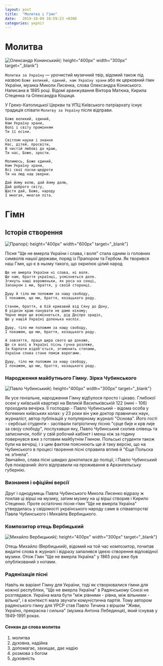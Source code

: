 ```yaml
---
layout: post
title:  "Молитва і Гімн"
date:   2019-10-09 18:59:23 +0300
categories: укрліт
---
```


# Молитва

![Олександр Конинський](/images/oleksandrKoninskiy.jpg){: height="400px" width="300px" target="_blank"}

`Молитва за Україну` — урочистий музичний твір, відомий також під назвою `Боже великий, єдиний, нам Україну храни` або як церковний гімн України, музика Миколи Лисенка, слова Олександра Кониського. Написана в 1885 році. Відомі аранжування Віктора Матюка, Кирила Стеценка та Олександра Кошиця.

У Греко-Католицької Церкви та УПЦ Київського патріархату існує традиція співати `Молитву за Україну` після відправи.

```
Боже великий, єдиний,
Нам Україну храни,
Волі і світу промінням
Ти її осіни.

Світлом науки і знання
Нас, дітей, просвіти,
В чистій любові до краю,
Ти нас, Боже, зрости.

Молимось, Боже єдиний,
Нам Україну храни,
Всі свої ласки-щедроти
Ти на люд наш зверни.

Дай йому волю, дай йому долю,
Дай доброго світу,
Щастя дай, Боже, народу
І многая, многая літа.
```

# Гімн

## Історія створення

![Прапор](/images/flag.jpg){: height="400px" width="600px" target="_blank"}

Пісня "Ще не вмерла України і слава, і воля" стала одним із головних символів нашої держави, поряд із Прапором та Гербом. Як творився наш Гімн, що є в ньому такого, що окрилює цілий народ

```
Ще не вмерла України ні слава, ні воля.
Ще нам, браття українці, усміхнеться доля.
Згинуть наші вороженьки, як роса на сонці,
Запануєм і ми, браття, у своїй сторонці.

Душу й тіло ми положим за нашу свободу,
І покажем, що ми, браття, козацького роду.

Станем, браття, в бій кривавий від Сяну до Дону,
В ріднім краю панувати не дамо нікому;
Чорне море ще всміхнеться, дід Дніпро зрадіє,
Ще у нашій Україні доленька наспіє.

Душу, тіло ми положим за нашу свободу,
І покажем, що ми, браття, козацького роду.

А завзяття, праця щира свого ще докаже,
Ще ся волі в Україні піснь гучна розляже,
За Карпати відоб'ється, згомонить степами,
України слава стане поміж ворогами.

Душу, тіло ми положим за нашу свободу,
І покажем, що ми, браття, козацького роду.
```

### Народження майбутнього Гімну. Зірка Чубинського

![Павло Чубинський](/images/Pavlo_Chybynskyi.jpg){: height="400px" width="300px" target="_blank"}

Як усе геніальне, народження Гімну відбулося просто і цікаво. Глибокої осені у київській квартирі на Великій Васильківській 122 (нині - 106) проходила вечірка. Її господар - Павло Чубинський - відома особа у богемних київських колах: у 23 роки  він уже доктор правничих наук, журналіст, автор публікацій у популярному журналі  "Основа".  Його гості - сербські студенти - заспівали патріотичну пісню "срце бије и крв лије за своју слободу", послухавши яку, Павло Чубинський схопив олівець та записничок, побіг у свій робочий кабінет і менш ніж  за годину повернувся вже з готовим майбутнім Гімном.
Польські студенти також були на вечірці,  і з цим фактом пояснюють ще й таку версію, що на Чубинського в процесі творення пісні справила вплив й "Єще Польска нє зґінела".  
Звичайно, слава пісні швидко докотилася до поліції, і Павло Чубинський був покараний: його відправили на проживання в Архангельську губернію.

### Визнання і офіційні версії

Друг і однодумець Павла Чубинського Микола Лисенко відразу ж поклав ці вірші на музику, затим музику на ці вірші створив і Кирило Стеценко. Проте остаточно пісня-гімн "Ще не вмерла Україна" утвердилась у свідомості українського народу саме в співавторстві Павла Чубинського і Михайла Вербицького.


### Композитор отець Вербицький

![Михайло Вербицький](/images/Mykhaylo_Verbytsky.jpg){: height="400px" width="300px" target="_blank"}

Отець Михайло (Вербицький), відомий на той час композитор, почитав видатні слова в журналі і відразу запалився ідеєю створення відповідної музики. 
Отож Гімн "Ще не вмерла Україна" у 1865 році вже був опублікований з нотами.

### Радянізація пісні

Навіть як варіант Гімну для України, тоді як створювалися гімни для кожної республіки, "Ще не вмерла Україна" в Радянському Союзі не розглядався. Україна мала бути "між рівними - рівна, між вільними - вільна", і в контексті мала звучати комуністична партія. 
Тому автором радянського гімну для УРСР став Павло Тичина з віршом "Живи, Україно, прекрасна і сильна" (музика Антона Лебединця), який існував у 1949-1991 роках.


#### Сенкан до слова молитва
1. молитва
2. духовна, надійна
3. допомагає, захищає, дає надію
4. розмова з богом
5. духовність
